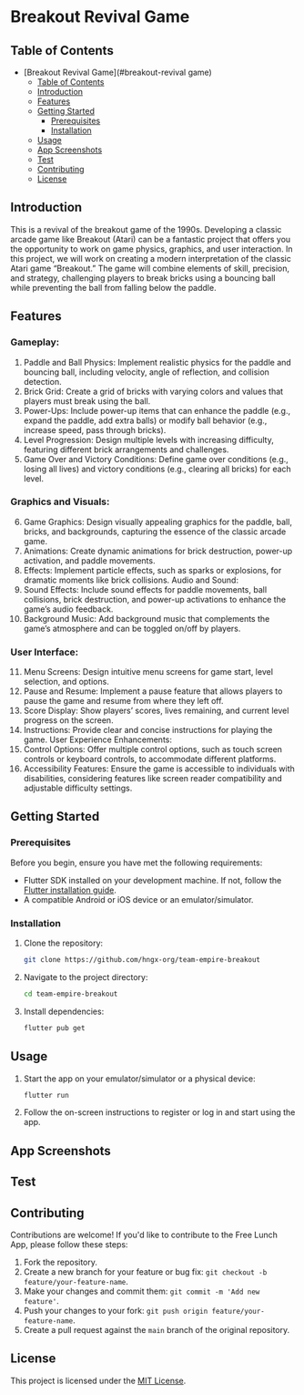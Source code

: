 # Breakout Revival Game

<!-- ![App Logo](app-logo.png) -->

## Table of Contents
- [Breakout Revival Game](#breakout-revival game)
    - [Table of Contents](#table-of-contents)
    - [Introduction](#introduction)
    - [Features](#features)
    - [Getting Started](#getting-started)
        - [Prerequisites](#prerequisites)
        - [Installation](#installation)
    - [Usage](#usage)
    - [App Screenshots](#app-screenshots)
    - [Test](#test)
    - [Contributing](#contributing)
    - [License](#license)

## Introduction

This is a revival of the breakout game of the 1990s.
Developing a classic arcade game like Breakout (Atari) can be a fantastic project that offers you the opportunity to work on game physics, graphics, and user interaction.
In this project, we will work on creating a modern interpretation of the classic Atari game “Breakout.” The game will combine elements of skill, precision, and strategy,
challenging players to break bricks using a bouncing ball while preventing the ball from falling below the paddle.

## Features
### Gameplay:
1. Paddle and Ball Physics: Implement realistic physics for the paddle and bouncing ball, including velocity, angle of reflection, and collision detection.
2. Brick Grid: Create a grid of bricks with varying colors and values that players must break using the ball.
3. Power-Ups: Include power-up items that can enhance the paddle (e.g., expand the paddle, add extra balls) or modify ball behavior (e.g., increase speed, pass through bricks).
4. Level Progression: Design multiple levels with increasing difficulty, featuring different brick arrangements and challenges.
5. Game Over and Victory Conditions: Define game over conditions (e.g., losing all lives) and victory conditions (e.g., clearing all bricks) for each level.

### Graphics and Visuals:
6. Game Graphics: Design visually appealing graphics for the paddle, ball, bricks, and backgrounds, capturing the essence of the classic arcade game.
7. Animations: Create dynamic animations for brick destruction, power-up activation, and paddle movements.
8. Effects: Implement particle effects, such as sparks or explosions, for dramatic moments like brick collisions.
   Audio and Sound:
9. Sound Effects: Include sound effects for paddle movements, ball collisions, brick destruction, and power-up activations to enhance the game’s audio feedback.
10. Background Music: Add background music that complements the game’s atmosphere and can be toggled on/off by players. 

### User Interface:
11. Menu Screens: Design intuitive menu screens for game start, level selection, and options.
12. Pause and Resume: Implement a pause feature that allows players to pause the game and resume from where they left off.
13. Score Display: Show players’ scores, lives remaining, and current level progress on the screen.
14. Instructions: Provide clear and concise instructions for playing the game.
    User Experience Enhancements:
15. Control Options: Offer multiple control options, such as touch screen controls or keyboard controls, to accommodate different platforms.
16. Accessibility Features: Ensure the game is accessible to individuals with disabilities, considering features like screen reader compatibility and adjustable difficulty settings.

## Getting Started

### Prerequisites

Before you begin, ensure you have met the following requirements:

- Flutter SDK installed on your development machine. If not, follow the [Flutter installation guide](https://flutter.dev/docs/get-started/install).
- A compatible Android or iOS device or an emulator/simulator.

### Installation

1. Clone the repository:

   ```bash
   git clone https://github.com/hngx-org/team-empire-breakout
   ```

2. Navigate to the project directory:

   ```bash
   cd team-empire-breakout
   ```

3. Install dependencies:

   ```bash
   flutter pub get
   ```

## Usage

1. Start the app on your emulator/simulator or a physical device:

   ```bash
   flutter run
   ```

2. Follow the on-screen instructions to register or log in and start using the app.

## App Screenshots


## Test


## Contributing

Contributions are welcome! If you'd like to contribute to the Free Lunch App, please follow these steps:

1. Fork the repository.
2. Create a new branch for your feature or bug fix: `git checkout -b feature/your-feature-name`.
3. Make your changes and commit them: `git commit -m 'Add new feature'`.
4. Push your changes to your fork: `git push origin feature/your-feature-name`.
5. Create a pull request against the `main` branch of the original repository.

## License

This project is licensed under the [MIT License](LICENSE).
